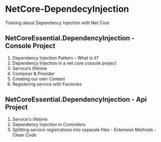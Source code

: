 # NetCore-DependecyInjection
Training about Dependency Injection with Net Core

## NetCoreEssential.DependencyInjection - Console Project
1. Dependency Injection Pattern – What is it?
2. Dependency Injection in a net core console project
3. Service’s lifetime
4. Container & Provider
5. Creating our own Context
6. Registering service with Factories

## NetCoreEssential.DependencyInjection - Api Project
1. Service's lifetime
2. Dependency Injection in Controllers
3. Splitting service registrations into separate files - Extension Methods - Clean Code
